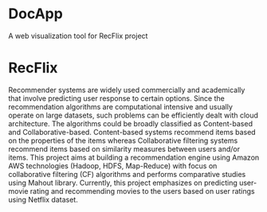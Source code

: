 DocApp
======

A web visualization tool for RecFlix project

RecFlix
=======
Recommender systems are widely used commercially and academically that involve predicting user response to certain options. Since the recommendation algorithms are computational intensive and usually operate on large datasets, such problems can be efficiently dealt with cloud architecture. The algorithms could be broadly classified as Content-based and Collaborative-based. Content-based systems recommend items based on the properties of the items whereas Collaborative filtering systems recommend items based on similarity measures between users and/or items. This project aims at building a recommendation engine using Amazon AWS technologies (Hadoop, HDFS, Map-Reduce) with focus on collaborative filtering (CF) algorithms and performs comparative studies using Mahout library. Currently, this project emphasizes on predicting user-movie rating and recommending movies to the users based on user ratings using Netflix dataset. 
